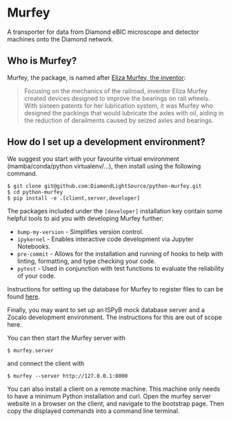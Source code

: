 # Murfey

A transporter for data from Diamond eBIC microscope and detector machines onto the Diamond network.

## Who is Murfey?

Murfey, the package, is named after [Eliza Murfey, the inventor](https://nationalrrmuseum.org/blog/mother-of-invention-women-railroad-innovators/):

> Focusing on the mechanics of the railroad, inventor Eliza Murfey created devices designed
> to improve the bearings on rail wheels. With sixteen patents for her lubrication system,
> it was Murfey who designed the packings that would lubricate the axles with oil, aiding
> in the reduction of derailments caused by seized axles and bearings.

## How do I set up a development environment?

We suggest you start with your favourite virtual environment (mamba/conda/python virtualenv/...),
then install using the following command.

```text
$ git clone git@github.com:DiamondLightSource/python-murfey.git
$ cd python-murfey
$ pip install -e .[client,server,developer]
```

The packages included under the `[developer]` installation key contain some helpful tools to aid you with developing Murfey further:

- `bump-my-version` - Simplifies version control.
- `ipykernel` - Enables interactive code development via Jupyter Notebooks.
- `pre-commit` - Allows for the installation and running of hooks to help with linting, formatting, and type checking your code.
- `pytest` - Used in conjunction with test functions to evaluate the reliability of your code.

Instructions for setting up the database for Murfey to register files to can be found [here](src/murfey/server/README.md).

Finally, you may want to set up an ISPyB mock database server and a Zocalo
development environment. The instructions for this are out of scope here.

You can then start the Murfey server with

```text
$ murfey.server
```

and connect the client with

```text
$ murfey --server http://127.0.0.1:8000
```

You can also install a client on a remote machine. This machine only needs to have
a minimum Python installation and curl. Open the murfey server website in a browser
on the client, and navigate to the bootstrap page. Then copy the displayed commands
into a command line terminal.
